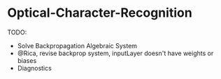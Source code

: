 # Optical-Character-Recognition

TODO:
- Solve Backpropagation Algebraic System
- @Rica, revise backprop system, inputLayer doesn't have weights or biases
- Diagnostics
